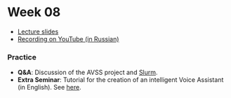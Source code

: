 # Week 08

- [Lecture slides](https://docs.google.com/presentation/d/1hxT9oM040ge2wv1BB1lnRbcX3v5LxfHplyxw4lvB2ZA/edit?usp=sharing)
- [Recording on YouTube (in Russian)](https://youtu.be/Dd3H3BQvVE0)

### Practice

- **Q&A**: Discussion of the AVSS project and [Slurm](https://slurm.schedmd.com/documentation.html).
- **Extra Seminar**: Tutorial for the creation of an intelligent Voice Assistant (in English). See [here](https://youtu.be/rK4I-F8Y6pw).

